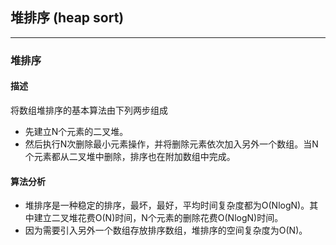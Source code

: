## 堆排序 (heap sort)
***

### 堆排序
#### 描述
将数组堆排序的基本算法由下列两步组成
* 先建立N个元素的二叉堆。
* 然后执行N次删除最小元素操作，并将删除元素依次加入另外一个数组。当N个元素都从二叉堆中删除，排序也在附加数组中完成。

#### 算法分析
* 堆排序是一种稳定的排序，最坏，最好，平均时间复杂度都为O(NlogN)。其中建立二叉堆花费O(N)时间，N个元素的删除花费O(NlogN)时间。
* 因为需要引入另外一个数组存放排序数组，堆排序的空间复杂度为O(N)。

